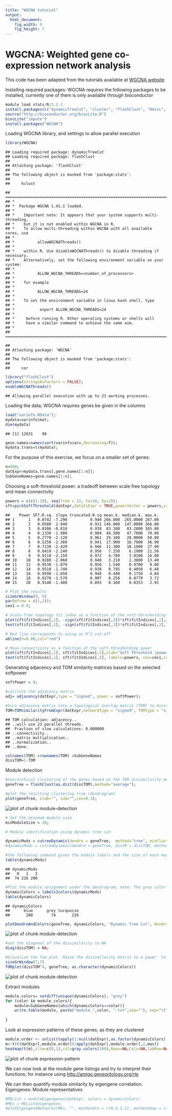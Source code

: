 ```yaml
---
title: "WGCNA tutorial"
output:
  html_document:
    fig_width: 9
    fig_height: 7
---
```




WGCNA: Weighted gene co-expression network analysis
========================================================
This code has been adapted from the tutorials available at [WGCNA website](http://labs.genetics.ucla.edu/horvath/CoexpressionNetwork/Rpackages/WGCNA/)

Installing required packages:
WGCNA requires the following packages to be installed,
currently one of them is only available through bioconductor


```r
module load stats/R/3.2.1
install.packages(c("dynamicTreeCut", "cluster", "flashClust", "Hmisc", "reshape", "foreach", "doParallel") ) 
source("http://bioconductor.org/biocLite.R") 
biocLite("impute")
install.packages("WGCNA")
```


Loading WGCNA library, and settings to allow parallel execution



```r
library(WGCNA)
```

```
## Loading required package: dynamicTreeCut
## Loading required package: flashClust
## 
## Attaching package: 'flashClust'
## 
## The following object is masked from 'package:stats':
## 
##     hclust
```

```
## ==========================================================================
## *
## *  Package WGCNA 1.41.1 loaded.
## *
## *    Important note: It appears that your system supports multi-threading,
## *    but it is not enabled within WGCNA in R. 
## *    To allow multi-threading within WGCNA with all available cores, use 
## *
## *          allowWGCNAThreads()
## *
## *    within R. Use disableWGCNAThreads() to disable threading if necessary.
## *    Alternatively, set the following environment variable on your system:
## *
## *          ALLOW_WGCNA_THREADS=<number_of_processors>
## *
## *    for example 
## *
## *          ALLOW_WGCNA_THREADS=24
## *
## *    To set the environment variable in linux bash shell, type 
## *
## *           export ALLOW_WGCNA_THREADS=24
## *
## *     before running R. Other operating systems or shells will
## *     have a similar command to achieve the same aim.
## *
## ==========================================================================
```

```
## 
## Attaching package: 'WGCNA'
## 
## The following object is masked from 'package:stats':
## 
##     cor
```

```r
library("flashClust")
options(stringsAsFactors = FALSE);
enableWGCNAThreads()
```

```
## Allowing parallel execution with up to 23 working processes.
```


Loading the data;
WGCNA requires genes be given in the columns



```r
load("varinfo.RData");
mydata=varinfo$mat;
dim(mydata)
```

```
## [1] 12831    90
```

```r
gene.names=names(sort(varinfo$arv,decreasing=T));
mydata.trans=t(mydata);
```


For the purpose of this exercise, we focus on a smaller set of genes:



```r
n=500;
datExpr=mydata.trans[,gene.names[1:n]];
SubGeneNames=gene.names[1:n];
```


Choosing a soft-threshold power: a tradeoff between scale free topology and mean connectivity



```r
powers = c(c(1:10), seq(from = 12, to=20, by=2));
sft=pickSoftThreshold(datExpr,dataIsExpr = TRUE,powerVector = powers,corFnc = cor,corOptions = list(use = 'p'),networkType = "signed")
```

```
##    Power SFT.R.sq  slope truncated.R.sq mean.k. median.k. max.k.
## 1      1   0.0742 -7.290          0.940 266.000  265.0000 287.00
## 2      2   0.0580  2.940          0.931 146.000  147.0000 166.00
## 3      3   0.0106 -0.818          0.938  83.100   83.2000 105.00
## 4      4   0.1330 -1.980          0.984  48.500   47.7000  70.00
## 5      5   0.2770 -2.120          0.961  29.100   28.0000  50.00
## 6      6   0.5250 -2.360          0.941  17.900   16.7000  36.90
## 7      7   0.7130 -2.420          0.946  11.300   10.1000  27.90
## 8      8   0.8410 -2.240          0.956   7.250    6.1900  21.50
## 9      9   0.9110 -2.150          0.972   4.780    3.8100  16.80
## 10    10   0.9280 -2.060          0.940   3.210    2.3800  13.40
## 11    12   0.9530 -1.870          0.950   1.540    0.9700   9.00
## 12    14   0.9510 -1.740          0.938   0.795    0.4050   6.48
## 13    16   0.9590 -1.650          0.948   0.440    0.1750   4.84
## 14    18   0.9270 -1.570          0.907   0.258    0.0779   3.72
## 15    20   0.9140 -1.480          0.893   0.160    0.0353   2.91
```

```r
# Plot the results
sizeGrWindow(9, 5)
par(mfrow = c(1,2));
cex1 = 0.9;

# Scale-free topology fit index as a function of the soft-thresholding power
plot(sft$fitIndices[,1], -sign(sft$fitIndices[,3])*sft$fitIndices[,2],xlab="Soft Threshold (power)",ylab="Scale Free Topology Model Fit, signed R^2",type="n", main = paste("Scale independence"));
text(sft$fitIndices[,1], -sign(sft$fitIndices[,3])*sft$fitIndices[,2],labels=powers,cex=cex1,col="red");

# Red line corresponds to using an R^2 cut-off
abline(h=0.80,col="red")

# Mean connectivity as a function of the soft-thresholding power
plot(sft$fitIndices[,1], sft$fitIndices[,5],xlab="Soft Threshold (power)",ylab="Mean Connectivity", type="n",main = paste("Mean connectivity"))
text(sft$fitIndices[,1], sft$fitIndices[,5], labels=powers, cex=cex1,col="red")
```


Generating adjacency and TOM similarity matrices based on the selected softpower



```r
softPower = 8;

#calclute the adjacency matrix
adj= adjacency(datExpr,type = "signed", power = softPower);

#turn adjacency matrix into a topological overlap matrix (TOM) to minimize the effects of noise and spurious associations
TOM=TOMsimilarityFromExpr(datExpr,networkType = "signed", TOMType = "signed", power = softPower);
```

```
## TOM calculation: adjacency..
## ..will use 23 parallel threads.
##  Fraction of slow calculations: 0.000000
## ..connectivity..
## ..matrix multiplication..
## ..normalization..
## ..done.
```

```r
colnames(TOM) =rownames(TOM) =SubGeneNames
dissTOM=1-TOM
```


Module detection



```r
#hierarchical clustering of the genes based on the TOM dissimilarity measure
geneTree = flashClust(as.dist(dissTOM),method="average");

#plot the resulting clustering tree (dendrogram)
plot(geneTree, xlab="", sub="",cex=0.3);
```

![plot of chunk module-detection](figure/module-detection-1.png) 

```r
# Set the minimum module size
minModuleSize = 20;

# Module identification using dynamic tree cut

dynamicMods = cutreeDynamic(dendro = geneTree,  method="tree", minClusterSize = minModuleSize);
#dynamicMods = cutreeDynamic(dendro = geneTree, distM = dissTOM, method="hybrid", deepSplit = 2, pamRespectsDendro = FALSE, minClusterSize = minModuleSize);

#the following command gives the module labels and the size of each module. Lable 0 is reserved for unassigned genes
table(dynamicMods)
```

```
## dynamicMods
##   0   1   2 
##  74 226 200
```

```r
#Plot the module assignment under the dendrogram; note: The grey color is reserved for unassigned genes
dynamicColors = labels2colors(dynamicMods)
table(dynamicColors)
```

```
## dynamicColors
##      blue      grey turquoise 
##       200        74       226
```

```r
plotDendroAndColors(geneTree, dynamicColors, "Dynamic Tree Cut", dendroLabels = FALSE, hang = 0.03, addGuide = TRUE, guideHang = 0.05, main = "Gene dendrogram and module colors")
```

![plot of chunk module-detection](figure/module-detection-2.png) 

```r
#set the diagonal of the dissimilarity to NA 
diag(dissTOM) = NA;

#Visualize the Tom plot. Raise the dissimilarity matrix to a power  to bring out the module structure
sizeGrWindow(7,7)
TOMplot(dissTOM^4, geneTree, as.character(dynamicColors))
```

![plot of chunk module-detection](figure/module-detection-3.png) 

Extract modules


```r
module_colors= setdiff(unique(dynamicColors), "grey")
for (color in module_colors){
    module=SubGeneNames[which(dynamicColors==color)]
    write.table(module, paste("module_",color, ".txt",sep=""), sep="\t", row.names=FALSE, col.names=FALSE,quote=FALSE)
    
}
```

Look at expression patterns of these genes, as they are clustered


```r
module.order <- unlist(tapply(1:ncol(datExpr),as.factor(dynamicColors),I))
m<-t(t(datExpr[,module.order])/apply(datExpr[,module.order],2,max))
heatmap(t(m),zlim=c(0,1),col=gray.colors(100),Rowv=NA,Colv=NA,labRow=NA,scale="none",RowSideColors=dynamicColors[module.order])
```

![plot of chunk expression-pattern](figure/expression-pattern-1.png) 

We can now look at the module gene listings and try to interpret their functions; for instance using http://amigo.geneontology.org/rte

We can then quantify module similarity by eigengene correlation. Eigengenes: Module representatives


```r
#MEList = moduleEigengenes(datExpr, colors = dynamicColors)
#MEs = MEList$eigengenes
#plotEigengeneNetworks(MEs, "", marDendro = c(0,4,1,2), marHeatmap = c(3,4,1,2))
```


